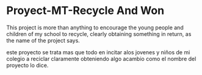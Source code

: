 # Proyect-MT-Recycle And Won

This project is more than anything to encourage the young 
people and children of my school to recycle, clearly obtaining 
something in return, as the name of the project says.

este proyecto se trata mas que todo en incitar alos 
jovenes y niños de mi colegio a reciclar claramente
obteniendo algo acambio como el nombre del proyecto lo
dice. 
